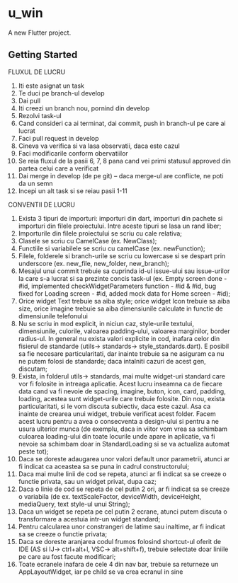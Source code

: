 # u_win

A new Flutter project.

## Getting Started

FLUXUL DE LUCRU
1.	Iti este asignat un task
2.	Te duci pe branch-ul develop
3.	Dai pull
4.	Iti creezi un branch nou, pornind din develop
5.	Rezolvi task-ul
6.	Cand consideri ca ai terminat, dai commit, push in branch-ul pe care ai lucrat
7.	Faci pull request in develop
8.	Cineva va verifica si va lasa observatii, daca este cazul
9.	Faci modificarile conform obervatiilor
10.	Se reia fluxul de la pasii 6, 7, 8 pana cand vei primi statusul approved din partea celui care a verificat
11.	Dai merge in develop (de pe git) – daca merge-ul are conflicte, ne poti da un semn
12.	Incepi un alt task si se reiau pasii 1-11

CONVENTII DE LUCRU
1.	Exista 3 tipuri de importuri: importuri din dart, importuri din pachete si importuri din filele proiectului. Intre aceste tipuri se lasa un rand liber;
2.	Importurile din filele proiectului se scriu cu cale relativa;
3.	Clasele se scriu cu CamelCase (ex. NewClass);
4.	Functiile si variabilele se scriu cu camelCase (ex. newFunction);
5.	Filele, folderele si branch-urile se scriu cu lowercase si se despart prin underscore (ex. new_file, new_folder, new_branch);
6.	Mesajul unui commit trebuie sa cuprinda id-ul issue-ului sau issue-urilor la care s-a lucrat si sa prezinte concis task-ul (ex. Empty screen done - #id, implemented checkWidgetParameters function - #id & #id, bug fixed for Loading screen - #id, added mock data for Home screen - #id);
7.	Orice widget Text trebuie sa aiba style; orice widget Icon trebuie sa aiba size, orice imagine trebuie sa aiba dimensiunile calculate in functie de dimensiunile telefonului
8.	Nu se scriu in mod explicit, in niciun caz, style-urile textului, dimensiunile, culorile, valoarea padding-ului, valoarea marginilor, border radius-ul. In general nu exista valori explicite in cod, inafara celor din fisierul de standarde (utils-> standards-> style_standards.dart). E posibil sa fie necesare particularitati, dar inainte trebuie sa ne asiguram ca nu ne putem folosi de standarde; daca intalniti cazuri de acest gen, discutam;
9.	Exista, in folderul utils-> standards, mai multe widget-uri standard care vor fi folosite in intreaga aplicatie. Acest lucru inseamna ca de fiecare data cand va fi nevoie de spacing, imagine, buton, icon, card, padding, loading, acestea sunt widget-urile care trebuie folosite. Din nou, exista particularitati, si le vom discuta subiectiv, daca este cazul. Asa ca inainte de crearea unui widget, trebuie verificat acest folder. Facem acest lucru pentru a avea o consecventa a design-ului si pentru a ne usura ulterior munca (de exemplu, daca in viitor vom vrea sa schimbam culoarea loading-ului din toate locurile unde apare in aplicatie, va fi nevoie sa schimbam doar in StandardLoading si se va actualiza automat peste tot);
10.	Daca se doreste adaugarea unor valori default unor parametrii, atunci ar fi indicat ca aceastea sa se puna in cadrul constructorului;
11.	Daca mai multe linii de cod se repeta, atunci ar fi indicat sa se creeze o functie privata, sau un widget privat, dupa caz;
12.	Daca o linie de cod se repeta de cel putin 2 ori, ar fi indicat sa se creeze o variabila (de ex. textScaleFactor, deviceWidth, deviceHeight, mediaQuery, text style-ul unui String);
13.	Daca un widget se repeta pe cel putin 2 ecrane, atunci putem discuta o transformare a acestuia intr-un widget standard;
14.	Pentru calcularea unor constrangeri de latime sau inaltime, ar fi indicat sa se creeze o functie privata;
15.	Daca se doreste aranjarea codul frumos folosind shortcut-ul oferit de IDE (AS si IJ-> ctrl+alt+l, VSC-> alt+shift+f), trebuie selectate doar liniile pe care au fost facute modificari;
16.	Toate ecranele inafara de cele 4 din nav bar, trebuie sa returneze un AppLayoutWidget, iar pe child se va crea ecranul in sine

